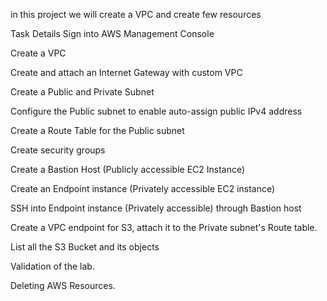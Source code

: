 in this project we will create a VPC and create few resources

Task Details
Sign into AWS Management Console

Create a VPC

Create and attach an Internet Gateway with custom VPC

Create a Public and Private Subnet

Configure the Public subnet to enable auto-assign public IPv4 address

Create a Route Table for the Public subnet

Create security groups

Create a Bastion Host (Publicly accessible EC2 Instance)

Create an Endpoint instance (Privately accessible EC2 instance)

SSH into Endpoint instance (Privately accessible) through Bastion host

Create a VPC endpoint for S3, attach it to the Private subnet's Route table.

List all the S3 Bucket and its objects

Validation of the lab.

Deleting AWS Resources.
